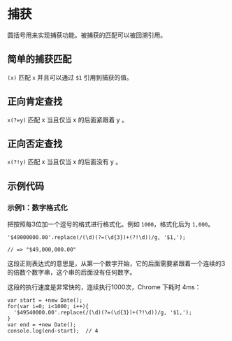 # 捕获

圆括号用来实现捕获功能。被捕获的匹配可以被回溯引用。

## 简单的捕获匹配

`(x)` 匹配 `x` 并且可以通过 `$1` 引用到捕获的值。

## 正向肯定查找

`x(?=y)` 匹配 x 当且仅当 x 的后面紧跟着 y 。

## 正向否定查找

`x(?!y)` 匹配 x 当且仅当 x 的后面没有 y 。

## 示例代码

### 示例1：数字格式化

把按照每3位加一个逗号的格式进行格式化。例如 `1000`，格式化后为 `1,000`。

```
'$49000000.00'.replace(/(\d)(?=(\d{3})+(?!\d))/g, '$1,');

// => "$49,000,000.00"
```

这段正则表达式的意思是，从第一个数字开始，它的后面需要紧跟着一个连续的3的倍数个数字串，这个串的后面没有任何数字。

这段的执行速度是非常快的，连续执行1000次，Chrome 下耗时 4ms：

```
var start = +new Date();
for(var i=0; i<1000; i++){
  '$49540000.00'.replace(/(\d)(?=(\d{3})+(?!\d))/g, '$1,');
}
var end = +new Date();
console.log(end-start);  // 4
```